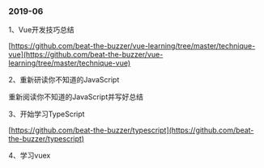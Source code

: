 ### 2019-06

1、Vue开发技巧总结

[https://github.com/beat-the-buzzer/vue-learning/tree/master/technique-vue](https://github.com/beat-the-buzzer/vue-learning/tree/master/technique-vue)

2、重新研读你不知道的JavaScript

重新阅读你不知道的JavaScript并写好总结

3、开始学习TypeScript

[https://github.com/beat-the-buzzer/typescript](https://github.com/beat-the-buzzer/typescript)

4、学习vuex